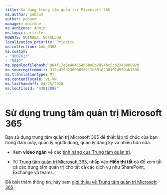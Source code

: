```yaml
---
title: Sử dụng trung tâm quản trị Microsoft 365
ms.author: pebaum
author: pebaum
manager: mnirkhe
ms.audience: Admin
ms.topic: article
ROBOTS: NOINDEX, NOFOLLOW
localization_priority: Priority
ms.collection: Adm_O365
ms.custom:
- "9002613"
- "5042"
ms.openlocfilehash: 804f17e6e484154b60a0b7d94bc5cb2343486929
ms.sourcegitcommit: 312ed19d236006962f1b891d2961014959ab1898
ms.translationtype: MT
ms.contentlocale: vi-VN
ms.lasthandoff: 04/25/2020
ms.locfileid: "43812888"
---
```

# <a name="using-the-microsoft-365-admin-center"></a>Sử dụng trung tâm quản trị Microsoft 365

Bạn sử dụng trung tâm quản trị Microsoft 365 để thiết lập tổ chức của bạn trong đám mây, quản lý người dùng, quản lý đăng ký và nhiều hơn nữa.

- Xem **video ngắn** về các [tính năng của Trung tâm quản trị](https://www.microsoft.com/videoplayer/embed/RWfvDL).

- Từ [Trung tâm quản trị Microsoft 365](https://admin.microsoft.com/AdminPortal/Home#/homepage), nhấp vào **Hiển thị tất** cả để xem tất cả các trung tâm quản trị cho tất cả các dịch vụ như SharePoint, Exchange và teams.

Để biết thêm thông tin, hãy xem [giới thiệu về Trung tâm quản trị Microsoft 365](https://docs.microsoft.com/microsoft-365/admin/admin-overview/about-the-admin-center).
